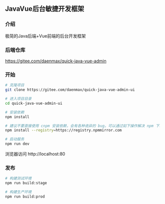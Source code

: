 
## JavaVue后台敏捷开发框架

### 介绍
极简的Java后端+Vue前端的后台开发框架

### 后端仓库

https://gitee.com/daenmax/quick-java-vue-admin

### 开始

```bash
# 克隆项目
git clone https://gitee.com/daenmax/quick-java-vue-admin-ui

# 进入项目目录
cd quick-java-vue-admin-ui

# 安装依赖
npm install

# 建议不要直接使用 cnpm 安装依赖，会有各种诡异的 bug。可以通过如下操作解决 npm 下载速度慢的问题
npm install --registry=https://registry.npmmirror.com

# 启动服务
npm run dev
```

浏览器访问 http://localhost:80

### 发布

```bash
# 构建测试环境
npm run build:stage

# 构建生产环境
npm run build:prod
```
